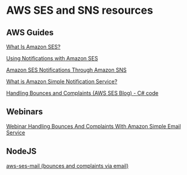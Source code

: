 # AWS SES and SNS resources


## AWS Guides

[What Is Amazon SES?](
http://docs.aws.amazon.com/ses/latest/DeveloperGuide/Welcome.html)

[Using Notifications with Amazon SES](
http://docs.aws.amazon.com/ses/latest/DeveloperGuide/notifications.html)

[Amazon SES Notifications Through Amazon SNS](
http://docs.aws.amazon.com/ses/latest/DeveloperGuide/notifications-via-sns.html)

[What is Amazon Simple Notification Service?](
http://docs.aws.amazon.com/sns/latest/dg/welcome.html)

[Handling Bounces and Complaints (AWS SES Blog) - C# code](
https://sesblog.amazon.com/post/TxJE1JNZ6T9JXK/Handling-Bounces-and-Complaints)

## Webinars

[Webinar Handling Bounces And Complaints With Amazon Simple Email Service](
http://www.aiohow.com/songs/webinar-handling-bounces-and-complaints-with-amazon-simple-email-service.html)

## NodeJS
[aws-ses-mail (bounces and complaints via email)](
https://www.npmjs.com/package/aws-ses-mail)
